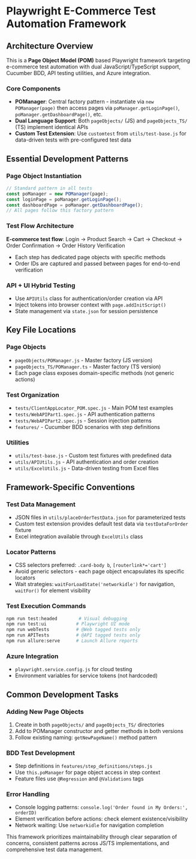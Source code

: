 # Playwright E-Commerce Test Automation Framework

## Architecture Overview

This is a **Page Object Model (POM)** based Playwright framework targeting e-commerce test automation with dual JavaScript/TypeScript support, Cucumber BDD, API testing utilities, and Azure integration.

### Core Components
- **POManager**: Central factory pattern - instantiate via `new POManager(page)` then access pages via `poManager.getLoginPage()`, `poManager.getDashboardPage()`, etc.
- **Dual Language Support**: Both `pageObjects/` (JS) and `pageObjects_TS/` (TS) implement identical APIs
- **Custom Test Extension**: Use `customtest` from `utils/test-base.js` for data-driven tests with pre-configured test data

## Essential Development Patterns

### Page Object Instantiation
```javascript
// Standard pattern in all tests
const poManager = new POManager(page);
const loginPage = poManager.getLoginPage();
const dashboardPage = poManager.getDashboardPage();
// All pages follow this factory pattern
```

### Test Flow Architecture
**E-commerce test flow**: Login → Product Search → Cart → Checkout → Order Confirmation → Order History Verification
- Each step has dedicated page objects with specific methods
- Order IDs are captured and passed between pages for end-to-end verification

### API + UI Hybrid Testing
- Use `APIUtils` class for authentication/order creation via API
- Inject tokens into browser context with `page.addInitScript()`
- State management via `state.json` for session persistence

## Key File Locations

### Page Objects
- `pageObjects/POManager.js` - Master factory (JS version)
- `pageObjects_TS/POManager.ts` - Master factory (TS version)
- Each page class exposes domain-specific methods (not generic actions)

### Test Organization
- `tests/ClientAppLocator_POM.spec.js` - Main POM test examples
- `tests/WebAPIPart1.spec.js` - API authentication patterns
- `tests/WebAPIPart2.spec.js` - Session injection patterns
- `features/` - Cucumber BDD scenarios with step definitions

### Utilities
- `utils/test-base.js` - Custom test fixtures with predefined data
- `utils/APIUtils.js` - API authentication and order creation
- `utils/ExcelUtils.js` - Data-driven testing from Excel files

## Framework-Specific Conventions

### Test Data Management
- JSON files in `utils/placeOrderTestData.json` for parameterized tests
- Custom test extension provides default test data via `testDataForOrder` fixture
- Excel integration available through `ExcelUtils` class

### Locator Patterns
- CSS selectors preferred: `.card-body b`, `[routerlink*='cart']`
- Avoid generic selectors - each page object encapsulates its specific locators
- Wait strategies: `waitForLoadState('networkidle')` for navigation, `waitFor()` for element visibility

### Test Execution Commands
```bash
npm run test:headed        # Visual debugging
npm run test:ui           # Playwright UI mode
npm run webTests          # @Web tagged tests only
npm run APITests          # @API tagged tests only
npm run allure:serve      # Launch Allure reports
```

### Azure Integration
- `playwright.service.config.js` for cloud testing
- Environment variables for service tokens (not hardcoded)

## Common Development Tasks

### Adding New Page Objects
1. Create in both `pageObjects/` and `pageObjects_TS/` directories
2. Add to POManager constructor and getter methods in both versions
3. Follow existing naming: `getNewPageName()` method pattern

### BDD Test Development
- Step definitions in `features/step_definitions/steps.js`
- Use `this.poManager` for page object access in step context
- Feature files use `@Regression` and `@Validations` tags

### Error Handling
- Console logging patterns: `console.log('Order found in My Orders:', orderID)`
- Element verification before actions: check element existence/visibility
- Network waiting: Use `networkidle` for navigation completion

This framework prioritizes maintainability through clear separation of concerns, consistent patterns across JS/TS implementations, and comprehensive test data management.
